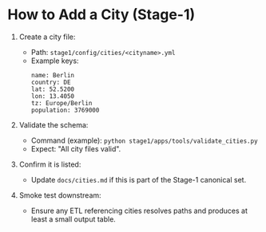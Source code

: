 ﻿# How to Add a City (Stage-1)

1) Create a city file:
   - Path: `stage1/config/cities/<cityname>.yml`
   - Example keys:
     ```
     name: Berlin
     country: DE
     lat: 52.5200
     lon: 13.4050
     tz: Europe/Berlin
     population: 3769000
     ```
2) Validate the schema:
   - Command (example): `python stage1/apps/tools/validate_cities.py`
   - Expect: "All city files valid".

3) Confirm it is listed:
   - Update `docs/cities.md` if this is part of the Stage-1 canonical set.

4) Smoke test downstream:
   - Ensure any ETL referencing cities resolves paths and produces at least a small output table.
